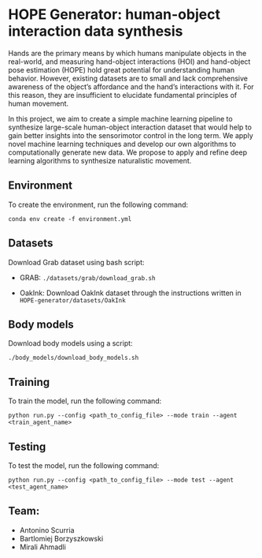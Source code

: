 # HOPE Generator: human-object interaction data synthesis

Hands are the primary means by which humans manipulate objects in the real-world, and measuring hand-object interactions (HOI) and hand-object pose estimation (HOPE) hold great potential for understanding human behavior. However, existing datasets are to small and lack comprehensive awareness of the object’s affordance and the hand’s interactions with it. For this reason, they are insufficient to elucidate fundamental principles of human movement.

In this project, we aim to create a simple machine learning pipeline to synthesize large-scale human-object interaction dataset that would help to gain better insights into the sensorimotor control in the long term. We apply novel machine learning techniques and develop our own algorithms to computationally generate new data. We propose to apply and refine deep learning algorithms to synthesize naturalistic movement.


## Environment

To create the environment, run the following command:

`conda env create -f environment.yml`

## Datasets

Download  Grab dataset using bash script:

- GRAB: `./datasets/grab/download_grab.sh`

- OakInk: Download OakInk dataset through the instructions written in `HOPE-generator/datasets/OakInk`

## Body models

Download body models using a script:

`./body_models/download_body_models.sh`

## Training

To train the model, run the following command:

`python run.py --config <path_to_config_file> --mode train --agent <train_agent_name>`

## Testing

To test the model, run the following command:

`python run.py --config <path_to_config_file> --mode test --agent <test_agent_name>`


## Team:
* Antonino Scurria
* Bartlomiej Borzyszkowski
* Mirali Ahmadli
